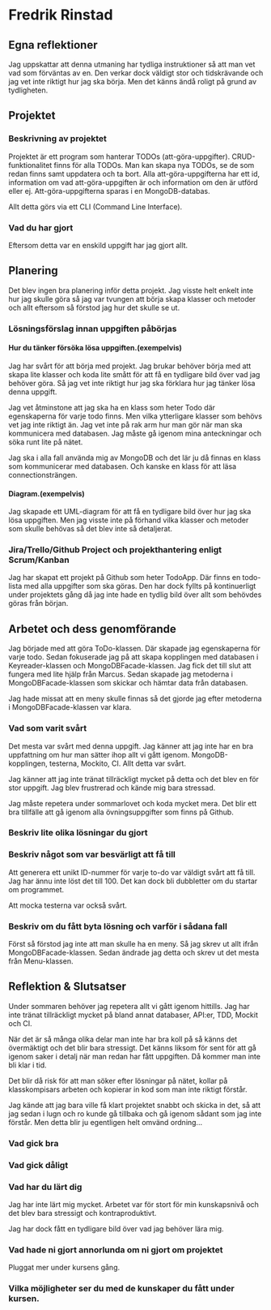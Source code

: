 # Fredrik Rinstad

## Egna reflektioner
Jag uppskattar att denna utmaning har tydliga instruktioner så att man vet vad som förväntas av en.
Den verkar dock väldigt stor och tidskrävande och jag vet inte riktigt hur jag ska börja. Men det känns ändå roligt på grund av tydligheten.


## Projektet

### Beskrivning av projektet
Projektet är ett program som hanterar TODOs (att-göra-uppgifter).
CRUD-funktionalitet finns för alla TODOs. Man kan skapa nya TODOs, se de som redan finns samt uppdatera och ta bort.
Alla att-göra-uppgifterna har ett id, information om vad att-göra-uppgiften är och information om den är utförd eller ej. 
Att-göra-uppgifterna sparas i en MongoDB-databas.

Allt detta görs via ett CLI (Command Line Interface).

### Vad du har gjort
Eftersom detta var en enskild uppgift har jag gjort allt.

## Planering
Det blev ingen bra planering inför detta projekt. 
Jag visste helt enkelt inte hur jag skulle göra så jag var tvungen att börja skapa klasser och metoder och allt eftersom så förstod jag hur det skulle se ut.

### Lösningsförslag innan uppgiften påbörjas

#### Hur du tänker försöka lösa uppgiften.(exempelvis)
Jag har svårt för att börja med projekt. Jag brukar behöver börja med att skapa lite klasser och koda lite smått för att
få en tydligare bild över vad jag behöver göra. Så jag vet inte riktigt hur jag ska förklara hur jag tänker lösa denna uppgift.

Jag vet åtminstone att jag ska ha en klass som heter Todo där egenskaperna för varje todo finns.
Men vilka ytterligare klasser som behövs vet jag inte riktigt än. Jag vet inte på rak arm hur man gör när man ska kommunicera med databasen.
Jag måste gå igenom mina anteckningar och söka runt lite på nätet.

Jag ska i alla fall använda mig av MongoDB och det lär ju då finnas en klass som kommunicerar med databasen.
Och kanske en klass för att läsa connectionsträngen.

#### Diagram.(exempelvis)
Jag skapade ett UML-diagram för att få en tydligare bild över hur jag ska lösa uppgiften. 
Men jag visste inte på förhand vilka klasser och metoder som skulle behövas så det blev inte så detaljerat.

### Jira/Trello/Github Project och projekthantering enligt Scrum/Kanban
Jag har skapat ett projekt på Github som heter TodoApp. Där finns en todo-lista med alla uppgifter som ska göras.
Den har dock fyllts på kontinuerligt under projektets gång då jag inte hade en tydlig bild över allt som behövdes göras från början.

## Arbetet och dess genomförande
Jag började med att göra ToDo-klassen. Där skapade jag egenskaperna för varje todo.
Sedan fokuserade jag på att skapa kopplingen med databasen i Keyreader-klassen och MongoDBFacade-klassen. 
Jag fick det till slut att fungera med lite hjälp från Marcus.
Sedan skapade jag metoderna i MongoDBFacade-klassen som skickar och hämtar data från databasen.

Jag hade missat att en meny skulle finnas så det gjorde jag efter metoderna i MongoDBFacade-klassen var klara.


### Vad som varit svårt
Det mesta var svårt med denna uppgift. Jag känner att jag inte har en bra uppfattning om hur man sätter ihop allt vi gått igenom.
MongoDB-kopplingen, testerna, Mockito, CI. Allt detta var svårt.

Jag känner att jag inte tränat tillräckligt mycket på detta och det blev en för stor uppgift.
Jag blev frustrerad och kände mig bara stressad.

Jag måste repetera under sommarlovet och koda mycket mera.
Det blir ett bra tillfälle att gå igenom alla övningsuppgifter som finns på Github.

### Beskriv lite olika lösningar du gjort


### Beskriv något som var besvärligt att få till
Att generera ett unikt ID-nummer för varje to-do var väldigt svårt att få till. Jag har ännu inte löst det till 100.
Det kan dock bli dubbletter om du startar om programmet.

Att mocka testerna var också svårt. 

### Beskriv om du fått byta lösning och varför i sådana fall
Först så förstod jag inte att man skulle ha en meny. Så jag skrev ut allt ifrån MongoDBFacade-klassen.
Sedan ändrade jag detta och skrev ut det mesta från Menu-klassen.

## Reflektion & Slutsatser
Under sommaren behöver jag repetera allt vi gått igenom hittills.
Jag har inte tränat tillräckligt mycket på bland annat databaser, API:er, TDD, Mockit och CI.

När det är så många olika delar man inte har bra koll på så känns det övermäktigt och det blir bara stressigt.
Det känns liksom för sent för att gå igenom saker i detalj när man redan har fått uppgiften. 
Då kommer man inte bli klar i tid.

Det blir då risk för att man söker efter lösningar på nätet, kollar på klasskompisars arbeten och kopierar in kod som man inte riktigt förstår.

Jag kände att jag bara ville få klart projektet snabbt och skicka in det, så att jag sedan i lugn och ro kunde gå tillbaka och gå igenom sådant som jag inte förstår.
Men detta blir ju egentligen helt omvänd ordning...

### Vad gick bra

### Vad gick dåligt

### Vad har du lärt dig
Jag har inte lärt mig mycket. Arbetet var för stort för min kunskapsnivå och det blev bara stressigt och kontraproduktivt.

Jag har dock fått en tydligare bild över vad jag behöver lära mig.


### Vad hade ni gjort annorlunda om ni gjort om projektet
Pluggat mer under kursens gång.

### Vilka möjligheter ser du med de kunskaper du fått under kursen.
